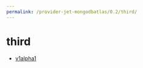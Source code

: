 ```yaml
---
permalink: /provider-jet-mongodbatlas/0.2/third/
---
```


# third



* [v1alpha1](v1alpha1/index.md)
